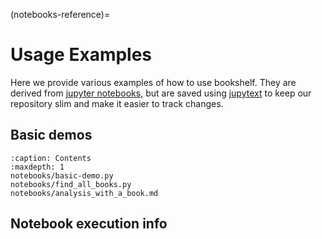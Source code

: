 (notebooks-reference)=
# Usage Examples

Here we provide various examples of how to use bookshelf.
They  are derived from
[jupyter notebooks](https://docs.jupyter.org/en/latest/start/index.html),
but are saved using [jupytext](https://jupytext.readthedocs.io/en/latest/)
to keep our repository slim and make it easier to track changes.

## Basic demos

```{toctree}
:caption: Contents
:maxdepth: 1
notebooks/basic-demo.py
notebooks/find_all_books.py
notebooks/analysis_with_a_book.md
```

## Notebook execution info

```{nb-exec-table}
```
